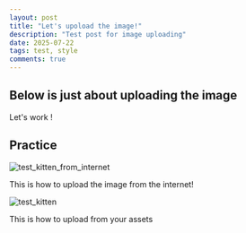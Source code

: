 ```yaml
---
layout: post
title: "Let's upoload the image!"
description: "Test post for image uploading"
date: 2025-07-22
tags: test, style
comments: true
---
```


Below is just about uploading the image
---
Let's work !


## Practice

  

![test_kitten_from_internet](https://i.natgeofe.com/n/548467d8-c5f1-4551-9f58-6817a8d2c45e/NationalGeographic_2572187_16x9.jpg?w=1200)

This is how to upload the image from the internet!

![test_kitten](/assets/images/test_kitten.jpeg)

This is how to upload from your assets


